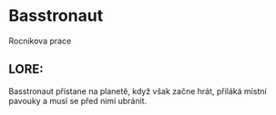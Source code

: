 # Basstronaut
Rocnikova prace

## LORE:
Basstronaut přistane na planetě, když však začne hrát, přiláká místní pavouky a musí se před nimi ubránit.